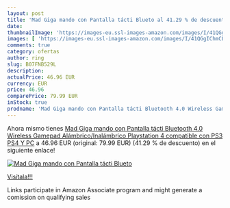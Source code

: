 ```yaml
---
layout: post
title: 'Mad Giga mando con Pantalla tácti Blueto al 41.29 % de descuento'
date: 
thumbnailImage: 'https://images-eu.ssl-images-amazon.com/images/I/41QGgIChmCL._SL200_.jpg'
images: [ 'https://images-eu.ssl-images-amazon.com/images/I/41QGgIChmCL._SL200_.jpg' ]
comments: true
category: ofertas
author: ring
slug: B07FNB529L
description:
actualPrice: 46.96 EUR
currency: EUR
price: 46.96
comparePrice: 79.99 EUR
inStock: true
prodname: 'Mad Giga mando con Pantalla tácti Bluetooth 4.0 Wireless Gamepad Alámbrico/Inalámbrico Playstation 4 compatible con PS3 PS4 Y PC'
---
```


Ahora mismo tienes [Mad Giga mando con Pantalla tácti Bluetooth 4.0 Wireless Gamepad Alámbrico/Inalámbrico Playstation 4 compatible con PS3 PS4 Y PC](https://www.amazon.es/dp/B07FNB529L/?tag=tolees-21) a 46.96 EUR (original: 79.99 EUR) (41.29 %  de descuento) en el siguiente enlace!

[![Mad Giga mando con Pantalla tácti Blueto](https://images-eu.ssl-images-amazon.com/images/I/41QGgIChmCL._SL200_.jpg)](https://www.amazon.es/dp/B07FNB529L/?tag=tolees-21)

[Visítala!!!](https://www.amazon.es/dp/B07FNB529L/?tag=tolees-21)

Links participate in Amazon Associate program and might generate a comission on qualifying sales
